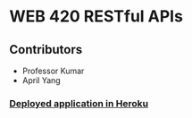 # WEB 420 RESTful APIs

## Contributors

* Professor Kumar
* April Yang

### [Deployed application in Heroku](https://yang-school-apis.herokuapp.com/api-docs/)
